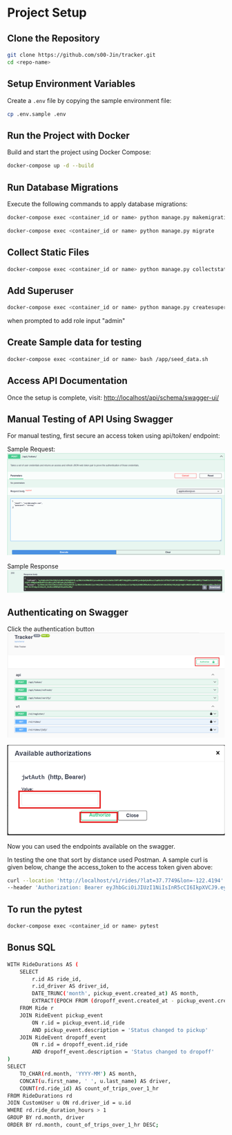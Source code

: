# Project Setup

## Clone the Repository
```sh
git clone https://github.com/s00-Jin/tracker.git
cd <repo-name>
```

## Setup Environment Variables
Create a `.env` file by copying the sample environment file:
```sh
cp .env.sample .env
```

## Run the Project with Docker
Build and start the project using Docker Compose:
```sh
docker-compose up -d --build
```

## Run Database Migrations
Execute the following commands to apply database migrations:
```sh
docker-compose exec <container_id or name> python manage.py makemigrations
```
```sh
docker-compose exec <container_id or name> python manage.py migrate
```

## Collect Static Files
```sh
docker-compose exec <container_id or name> python manage.py collectstatic --noinput
```

## Add Superuser
```sh
docker-compose exec <container_id or name> python manage.py createsuperuser
```
when prompted to add role input "admin"

## Create Sample data for testing
```sh
docker-compose exec <container_id or name> bash /app/seed_data.sh
```

## Access API Documentation
Once the setup is complete, visit:
[http://localhost/api/schema/swagger-ui/](http://localhost/api/schema/swagger-ui/)

## Manual Testing of API Using Swagger
For manual testing, first secure an access token using api/token/ endpoint:

Sample Request:
![request body](documentation/image.png)

Sample Response
![sample response](documentation/image-1.png)

## Authenticating on Swagger
Click the authentication button
![Authentication button](documentation/image-2.png)

![Adding of access token](documentation/image-3.png)

Now you can used the endpoints available on the swagger. 

In testing the one that sort by distance used Postman.  A sample curl is given below, change the access_token to the access token given above:

```sh
curl --location 'http://localhost/v1/rides/?lat=37.7749&lon=-122.4194' \
--header 'Authorization: Bearer eyJhbGciOiJIUzI1NiIsInR5cCI6IkpXVCJ9.eyJ0b2tlbl90eXBlIjoiYWNjZXNzIiwiZXhwIjoxNzQxNjAyNTc3LCJpYXQiOjE3NDE1OTg5NzcsImp0aSI6IjVlNDZiZDAyZjU5NDRkMDY5ZjcxOGM1ZjljNTMxYTNmIiwidXNlcl9pZCI6MX0.fY8pICMK1Sv3Vnb5c5vEl-BW-bVw9XB8HOWpJqmhr6I'

```

## To run the pytest
```sh
docker-compose exec <container_id or name> pytest

```



## Bonus SQL

```sh
WITH RideDurations AS (
    SELECT
        r.id AS ride_id,
        r.id_driver AS driver_id,
        DATE_TRUNC('month', pickup_event.created_at) AS month,
        EXTRACT(EPOCH FROM (dropoff_event.created_at - pickup_event.created_at)) / 3600 AS ride_duration_hours
    FROM Ride r
    JOIN RideEvent pickup_event 
        ON r.id = pickup_event.id_ride 
        AND pickup_event.description = 'Status changed to pickup'
    JOIN RideEvent dropoff_event 
        ON r.id = dropoff_event.id_ride 
        AND dropoff_event.description = 'Status changed to dropoff'
)
SELECT 
    TO_CHAR(rd.month, 'YYYY-MM') AS month,
    CONCAT(u.first_name, ' ', u.last_name) AS driver,
    COUNT(rd.ride_id) AS count_of_trips_over_1_hr
FROM RideDurations rd
JOIN CustomUser u ON rd.driver_id = u.id
WHERE rd.ride_duration_hours > 1
GROUP BY rd.month, driver
ORDER BY rd.month, count_of_trips_over_1_hr DESC;


```
